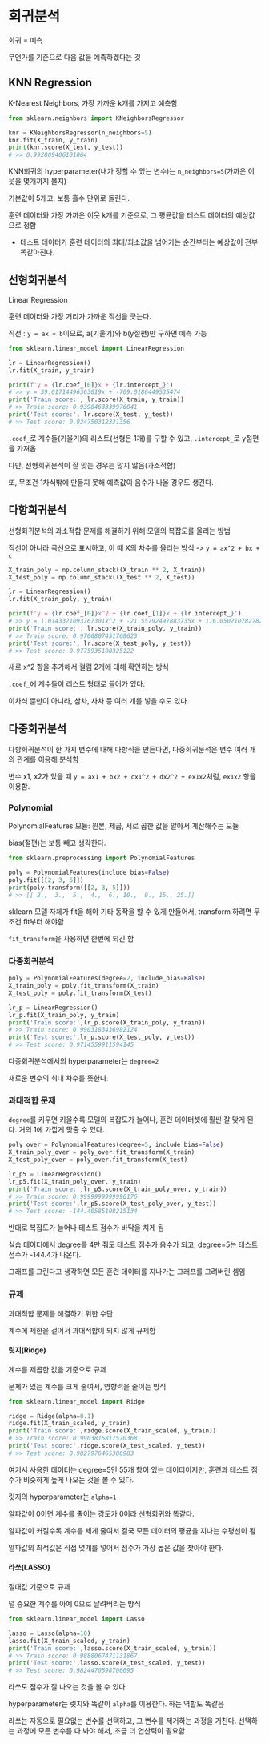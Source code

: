 # 회귀분석

회귀 = 예측

무언가를 기준으로 다음 값을 예측하겠다는 것

## KNN Regression

K-Nearest Neighbors, 가장 가까운 k개를 가지고 예측함

```py
from sklearn.neighbors import KNeighborsRegressor

knr = KNeighborsRegressor(n_neighbors=5)
knr.fit(X_train, y_train)
print(knr.score(X_test, y_test))
# >> 0.992809406101064
```
KNN회귀의 hyperparameter(내가 정할 수 있는 변수)는 `n_neighbors=5`(가까운 이웃을 몇개까지 볼지)

기본값이 5개고, 보통 홀수 단위로 돌린다.

훈련 데이터와 가장 가까운 이웃 k개를 기준으로, 그 평균값을 테스트 데이터의 예상값으로 정함

- 테스트 데이터가 훈련 데이터의 최대/최소값을 넘어가는 순간부터는 예상값이 전부 똑같아진다.


## 선형회귀분석

Linear Regression

훈련 데이터와 가장 거리가 가까운 직선을 긋는다.

직선 : `y = ax + b`이므로, a(기울기)와 b(y절편)만 구하면 예측 가능

```py
from sklearn.linear_model import LinearRegression

lr = LinearRegression()
lr.fit(X_train, y_train)

print(f'y = {lr.coef_[0]}x + {lr.intercept_}')
# >> y = 39.01714496363019x + -709.0186449535474
print('Train score:', lr.score(X_train, y_train))
# >> Train score: 0.9398463339976041
print('Test score:', lr.score(X_test, y_test))
# >> Test score: 0.824750312331356
```
`.coef_`로 계수들(기울기)의 리스트(선형은 1개)를 구할 수 있고, `.intercept_`로 y절편을 가져옴

다만, 선형회귀분석이 잘 맞는 경우는 많지 않음(과소적합)

또, 무조건 1차식밖에 만들지 못해 예측값이 음수가 나올 경우도 생긴다.

## 다항회귀분석

선형회귀분석의 과소적합 문제를 해결하기 위해 모델의 복잡도를 올리는 방법

직선이 아니라 곡선으로 표시하고, 이 때 X의 차수를 올리는 방식 -> `y = ax^2 + bx + c`

```py
X_train_poly = np.column_stack((X_train ** 2, X_train))
X_test_poly = np.column_stack((X_test ** 2, X_test))

lr = LinearRegression()
lr.fit(X_train_poly, y_train)

print(f'y = {lr.coef_[0]}x^2 + {lr.coef_[1]}x + {lr.intercept_}')
# >> y = 1.0143321093767301x^2 + -21.55792497883735x + 116.05021078278264
print('Train score:', lr.score(X_train_poly, y_train))
# >> Train score: 0.9706807451768623
print('Test score:', lr.score(X_test_poly, y_test)) 
# >> Test score: 0.9775935108325122
```
새로 x^2 항을 추가해서 컬럼 2개에 대해 확인하는 방식

`.coef_`에 계수들이 리스트 형태로 들어가 있다.

이차식 뿐만이 아니라, 삼차, 사차 등 여러 개를 넣을 수도 있다.

## 다중회귀분석

다항회귀분석이 한 가지 변수에 대해 다항식을 만든다면, 다중회귀분석은 변수 여러 개의 관계를 이용해 분석함

변수 x1, x2가 있을 때 `y = ax1 + bx2 + cx1^2 + dx2^2 + ex1x2`처럼, `ex1x2` 항을 이용함.

### Polynomial

PolynomialFeatures 모듈: 원본, 제곱, 서로 곱한 값을 알아서 계산해주는 모듈

bias(절편)는 보통 빼고 생각한다.

```py
from sklearn.preprocessing import PolynomialFeatures

poly = PolynomialFeatures(include_bias=False)
poly.fit([[2, 3, 5]])
print(poly.transform([[2, 3, 5]]))
# >> [[ 2.,  3.,  5.,  4.,  6., 10.,  9., 15., 25.]]
```
sklearn 모델 자체가 fit을 해야 기타 동작을 할 수 있게 만들어서, transform 하려면 무조건 fit부터 해야함

`fit_transform`을 사용하면 한번에 되긴 함

### 다중회귀분석

```py
poly = PolynomialFeatures(degree=2, include_bias=False)
X_train_poly = poly.fit_transform(X_train)
X_test_poly = poly.fit_transform(X_test)

lr_p = LinearRegression()
lr_p.fit(X_train_poly, y_train)
print('Train score:',lr_p.score(X_train_poly, y_train))
# >> Train score: 0.9903183436982124
print('Test score:',lr_p.score(X_test_poly, y_test))
# >> Test score: 0.9714559911594145
```
다중회귀분석에서의 hyperparameter는 `degree=2`

새로운 변수의 최대 차수를 뜻한다. 

### 과대적합 문제

`degree`를 키우면 키울수록 모델의 복잡도가 늘어나, 훈련 데이터셋에 훨씬 잘 맞게 된다. 거의 1에 가깝게 맞출 수 있다.

```py
poly_over = PolynomialFeatures(degree=5, include_bias=False)
X_train_poly_over = poly_over.fit_transform(X_train)
X_test_poly_over = poly_over.fit_transform(X_test)

lr_p5 = LinearRegression()
lr_p5.fit(X_train_poly_over, y_train)
print('Train score:',lr_p5.score(X_train_poly_over, y_train))
# >> Train score: 0.9999999999996176
print('Test score:',lr_p5.score(X_test_poly_over, y_test))
# >> Test score: -144.40585108215134
```

반대로 복잡도가 늘어나 테스트 점수가 바닥을 치게 됨

실습 데이터에서 degree를 4만 줘도 테스트 점수가 음수가 되고, degree=5는 테스트 점수가 -144.4가 나온다.

그래프를 그린다고 생각하면 모든 훈련 데이터를 지나가는 그래프를 그려버린 셈임

### 규제

과대적합 문제를 해결하기 위한 수단

계수에 제한을 걸어서 과대적합이 되지 않게 규제함

#### **릿지(Ridge)**

계수를 제곱한 값을 기준으로 규제

문제가 있는 계수를 크게 줄여서, 영향력을 줄이는 방식

```py
from sklearn.linear_model import Ridge

ridge = Ridge(alpha=0.1)
ridge.fit(X_train_scaled, y_train)
print('Train score:',ridge.score(X_train_scaled, y_train))
# >> Train score: 0.9903815817570368
print('Test score:',ridge.score(X_test_scaled, y_test))
# >> Test score: 0.9827976465386983
```
여기서 사용한 데이터는 degree=5인 55개 항이 있는 데이터이지만, 훈련과 테스트 점수가 비슷하게 높게 나오는 것을 볼 수 있다.

릿지의 hyperparameter는 `alpha=1`

알파값이 0이면 계수를 줄이는 강도가 0이라 선형회귀와 똑같다.

알파값이 커질수록 계수를 세게 줄여서 결국 모든 데이터의 평균을 지나는 수평선이 됨

알파값의 최적값은 직접 몇개를 넣어서 점수가 가장 높은 값을 찾아야 한다.

#### **라쏘(LASSO)**

절대값 기준으로 규제

덜 중요한 계수를 아예 0으로 날려버리는 방식

```py
from sklearn.linear_model import Lasso

lasso = Lasso(alpha=10)
lasso.fit(X_train_scaled, y_train)
print('Train score:',lasso.score(X_train_scaled, y_train))
# >> Train score: 0.9888067471131867
print('Test score:',lasso.score(X_test_scaled, y_test))
# >> Test score: 0.9824470598706695
```

라쏘도 점수가 잘 나오는 것을 볼 수 있다.

hyperparameter는 릿지와 똑같이 `alpha`를 이용한다. 하는 역할도 똑같음

라쏘는 자동으로 필요없는 변수를 선택하고, 그 변수를 제거하는 과정을 거친다. 선택하는 과정에 모든 변수를 다 봐야 해서, 조금 더 연산력이 필요함